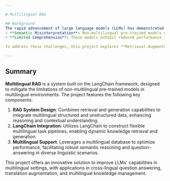```yaml
---

# Multilingual RAG

## Background  
The rapid advancement of large language models (LLMs) has demonstrated remarkable capabilities in various natural language processing tasks. However, most pre-trained models are predominantly optimized for monolingual or high-resource languages, leading to significant challenges in multilingual contexts:  
- **Semantic Misinterpretation**: Non-multilingual pre-trained models often struggle with accurate understanding in multilingual environments.  
- **Limited Comprehension**: These models exhibit reduced performance in handling low-resource languages and complex language-switching scenarios.  

To address these challenges, this project explores **Retrieval-Augmented Generation (RAG)**, integrating multilingual databases and advanced retrieval-generation capabilities to enhance LLMs' performance in multilingual contexts.

---
```


## Summary  
**Multilingual RAG** is a system built on the LangChain framework, designed to mitigate the limitations of non-multilingual pre-trained models in multilingual environments. The project features the following key components:  
1. **RAG System Design**: Combines retrieval and generation capabilities to integrate multilingual structured and unstructured data, enhancing reasoning and contextual understanding.  
2. **LangChain Integration**: Utilizes LangChain to construct flexible multilingual task pipelines, enabling dynamic knowledge retrieval and generation.  
3. **Multilingual Support**: Leverages a multilingual database to optimize performance, facilitating robust semantic reasoning and question-answering in diverse linguistic scenarios.  

This project offers an innovative solution to improve LLMs' capabilities in multilingual settings, with applications in cross-lingual question answering, translation augmentation, and multilingual knowledge management.

